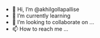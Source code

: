 - 👋 Hi, I’m @akhilgollapallise
- 🌱 I’m currently learning 
- 💞️ I’m looking to collaborate on ...
- 📫 How to reach me ...

<!---
akhilgollapallise/akhilgollapallise is a ✨ special ✨ repository because its `README.md` (this file) appears on your GitHub profile.
You can click the Preview link to take a look at your changes.
--->
